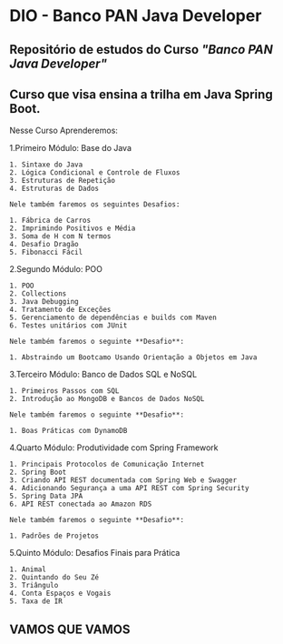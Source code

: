 # DIO - Banco PAN Java Developer

## Repositório de estudos do Curso *"Banco PAN Java Developer"*

## Curso que visa ensina a trilha em **Java Spring Boot**.

Nesse Curso Aprenderemos:

1.Primeiro Módulo:  Base do Java

    1. Sintaxe do Java
    2. Lógica Condicional e Controle de Fluxos
    3. Estruturas de Repetição
    4. Estruturas de Dados

    Nele também faremos os seguintes Desafios:
    
    1. Fábrica de Carros
    2. Imprimindo Positivos e Média
    3. Soma de H com N termos
    4. Desafio Dragão
    5. Fibonacci Fácil

2.Segundo Módulo: POO

    1. POO
    2. Collections
    3. Java Debugging
    4. Tratamento de Exceções
    5. Gerenciamento de dependências e builds com Maven
    6. Testes unitários com JUnit

    Nele também faremos o seguinte **Desafio**:

    1. Abstraindo um Bootcamo Usando Orientação a Objetos em Java

3.Terceiro Módulo: Banco de Dados SQL e NoSQL

    1. Primeiros Passos com SQL
    2. Introdução ao MongoDB e Bancos de Dados NoSQL

    Nele também faremos o seguinte **Desafio**:

    1. Boas Práticas com DynamoDB

4.Quarto Módulo: Produtividade com Spring Framework

    1. Principais Protocolos de Comunicação Internet
    2. Spring Boot
    3. Criando API REST documentada com Spring Web e Swagger
    4. Adicionando Segurança a uma API REST com Spring Security
    5. Spring Data JPA
    6. API REST conectada ao Amazon RDS

    Nele também faremos o seguinte **Desafio**:

    1. Padrões de Projetos

5.Quinto Módulo: Desafios Finais para Prática
    
    1. Animal
    2. Quintando do Seu Zé
    3. Triângulo
    4. Conta Espaços e Vogais
    5. Taxa de IR


## VAMOS QUE VAMOS